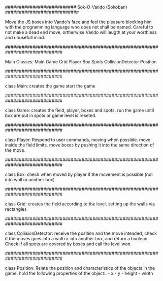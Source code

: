 ########################## Sok-O-Vando (Sokoban) ###########################

Move the JS boxes into Vando's face and feel the pleasure blocking him with the programming language who does not shall be named. Careful to not make a dead end move, ortherwise Vando will laugth at your worthless and unusefull mind.

#############################################################################

Main Classes:
	Main
	Game
	Grid
	Player
	Box
    Spots
	CollisionDetector
	Position

#############################################################################

class Main:
	creates the game
	start the game
	
#############################################################################

class Game:	
	creates the field, player, boxes and spots.
	run the game until box are put in spots or game level is reseted.

#############################################################################
	
class Player:
	Respond to user commands, moving when possible.
	move inside the field limits.
	move boxes by pushing it into the same direction of the move.

#############################################################################
	
class Box:
	check when moved by player if the movement is possible (not into wall or another box).	

#############################################################################

class Grid:
	creates the field according to the level, setting up the walls via rectangles

#############################################################################
	
class CollisionDetector:
	receive the position and the move intended, check if the moves goes into a wall or into another box, and return a boolean.
    Check if all spots are covered by boxes and call the level won.

#############################################################################

class Position:
	Relate the position and characteristics of the objects in the game.
	hold the following properties of the object:.
	- x
	- y
	- height
	- width

